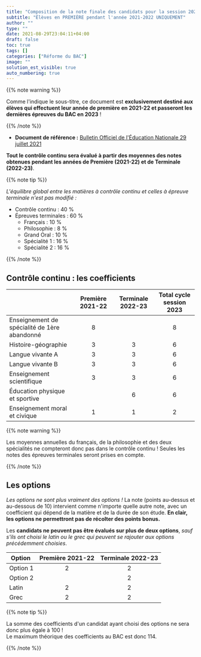 ```yaml
---
title: "Composition de la note finale des candidats pour la session 2023 du BAC"
subtitle: "Élèves en PREMIÈRE pendant l'année 2021-2022 UNIQUEMENT"
author: ""
type: ""
date: 2021-08-29T23:04:11+04:00
draft: false
toc: true
tags: []
categories: ["Réforme du BAC"]
image: ""
solution_est_visible: true
auto_numbering: true
---
```


{{% note warning %}}

Comme l'indique le sous-titre, ce document est **exclusivement destiné aux élèves qui effectuent leur année de première en 2021-22 et passeront les dernières épreuves du BAC en 2023** !

{{% /note %}}

- **Document de référence :** <a href="https://www.education.gouv.fr/bo/21/Hebdo30/MENE2121270N.htm" >Bulletin Officiel de l'Éducation Nationale 29 juillet 2021</a>

**Tout le contrôle continu sera évalué à partir des moyennes des notes obtenues pendant les années de Première (2021-22) et de Terminale (2022-23)**.

{{% note tip %}}

*L'équilibre global entre les matières à contrôle continu et celles à épreuve terminale n'est pas modifié :*

- Contrôle continu : 40&nbsp;%
- Épreuves terminales : 60&nbsp;%
  - Français : 10&nbsp;%
  - Philosophie : 8&nbsp;%
  - Grand Oral : 10&nbsp;%
  - Spécialité 1 : 16&nbsp;%
  - Spécialité 2 : 16&nbsp;%

{{% /note %}}

## Contrôle continu : les coefficients

| | Première 2021-22 | Terminale 2022-23 | Total cycle session 2023 |
| :---- | :----: | :----: | :----: |
| Enseignement de spécialité de 1ère abandonné | 8 |  | 8 |
| Histoire-géographie | 3 | 3 | 6 |
| Langue vivante A | 3 | 3 | 6 |
| Langue vivante B | 3 | 3 | 6 |
| Enseignement scientifique  | 3 | 3 | 6 |
| Éducation physique et sportive |  | 6 | 6 |
| Enseignement moral et civique | 1 | 1 | 2 |

{{% note warning %}}

Les moyennes annuelles du français, de la philosophie et des deux spécialités ne compteront donc pas dans le contrôle continu ! Seules les notes des épreuves terminales seront prises en compte.

{{% /note %}}

## Les options

*Les options ne sont plus vraiment des options !* La note (points au-dessus et au-dessous de 10) intervient comme n'importe quelle autre note, avec un coefficient qui dépend de la matière et de la durée de son étude. **En clair, les options ne permettront pas de récolter des points bonus.**

Les **candidats ne peuvent pas être évalués sur plus de deux options**, *sauf s'ils ont choisi le latin ou le grec qui peuvent se rajouter aux options précédemment choisies*.
<center>

| Option | Première 2021-22 | Terminale 2022-23 |
| :---- | :----: | :----: |
| Option 1 | 2 | 2 |
| Option 2 |  | 2 |
| Latin | 2 | 2 |
| Grec | 2 | 2 |

</center>

{{% note tip %}}

La somme des coefficients d'un candidat ayant choisi des options ne sera donc plus égale à 100 !\
Le maximum théorique des coefficients au BAC est donc 114.

{{% /note %}}
